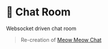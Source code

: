 # 💬 Chat Room

Websocket driven chat room

> Re-creation of [Meow Meow Chat](https://github.com/laurenawilkinson/meow-meow-chat)
